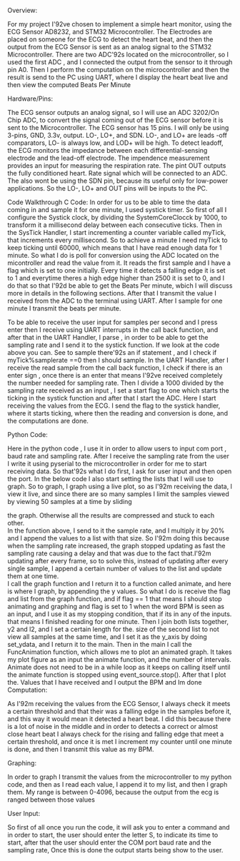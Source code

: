 
Overview:

 For my project I\'92ve chosen to implement a simple heart monitor, using the ECG Sensor AD8232, and STM32 Microcontroller. The Electrodes are placed on someone for the ECG to detect the heart beat, and then the output from the ECG Sensor is sent as an analog signal to the STM32 Microcontroller. There are two ADC\'92s located on the microcontroller, so I used the first ADC , and I connected the output from the sensor to it through pin A0. Then I perform the computation on the microcontroller and then the result is send to the PC using UART, where I display the heart beat live and then view the computed Beats Per Minute
 
Hardware/Pins:

The ECG sensor outputs an analog signal, so I will use an ADC 3202/On Chip ADC, to convert the signal coming out of the ECG sensor before it is sent to the Microcontroller.
The ECG sensor has 15 pins. I will only be using 3-pins, GND, 3.3v, output. LO-, LO+, and SDN. LO-, and LO+ are leads -off comparators, LO- is always low, and LOD+ will be high. To detect leadoff, the ECG monitors the impedance between each differential-sensing electrode and the lead-off electrode.  The impendence measurement provides an input for measuring the respiration rate. The pint OUT outputs the fully conditioned heart. Rate signal which will be connected to an ADC. The also wont be using the SDN pin, because its useful only for low-power applications. So the LO-, LO+ and OUT pins will be inputs to the PC. 

Code Walkthrough
C Code:
In order for us to be able to time the data coming in and sample it for one minute, I used systick timer. So first of all I configure the Systick clock, by dividing the SystemCoreClocck by 1000, to transform it a millisecond delay between each consecutive ticks. Then in the SysTick Handler, I start incrementing a counter variable called myTick, that increments every millisecond. So to achieve a minute I need myTick to keep ticking until 60000, which means that I have read enough data for 1 minute. So what I do is poll for conversion using the ADC located on the micontroller and read the value from it. It reads the first sample and I have a flag which is set to one initially. Every time it detects a falling edge it is set to 1 and everytime theres a high edge higher than 2500 it is set to 0, and I do that so that I\'92d be able to get the Beats Per minute, wbich I will discuss more in details in the following sections. After that I transmit the value I received from the ADC to the terminal using UART. After I sample for one minute I transmit the beats per minute. 

To be able to receive the user input for samples per second and I press enter then I receive using UART interrupts in the call back function, and after that in the UART Handler, I parse , in order to be able to get the sampling rate and I send it to the systick function. If we look at the code above you can. See to sample there\'92s an if statement , and I check if myTick%samplerate ==0 then I should sample.  In the UART Handler, after I receive the read sample from the call back function, I check if there is an enter sign , once there is an enter that means I\'92ve received completely the number needed for sampling rate. Then I divide a 1000 divided by the sampling rate received as an input , I set a start flag to one which starts the ticking in the systick function and after that I start the ADC. Here I start receiving the values from the ECG. I send the flag to the systick handler, where it starts ticking, where then the reading and conversion is done, and the computations are done.

Python Code:

Here in the python code , I use it in order to allow users to input com port , baud rate and sampling rate. After I receive the sampling rate from the user I write it using pyserial to the microcontroller in order for me to start receiving data.  So that\'92s what I do first, I ask  for user input and then open the port. In the below code I also start setting the lists that I will use to graph. So to graph, I graph using a live plot, so as I\'92m receiving the data, I view it live, and since there are so many samples I limit the samples viewed by viewing 50 samples at a time by sliding 

the graph. Otherwise all the results are compressed and stuck to each other. \
In the function above, I send to it the sample rate, and I multiply it by 20%  and I append the values to a list with that size. So I\'92m doing this because when the sampling rate increased, the graph stopped updating as fast the sampling rate causing a delay and that was due to the fact that.I\'92m updating after every frame, so to solve this, instead of updating after every single sample, I append a certain number of values to the list and update them at one time.\
I call the graph function and I return it to a function called animate, and here is where I graph, by appending the y values. So what I do is receive the flag and list from the graph function, and if flag == 1 that means I should stop animating and graphing and flag is set to 1 when the word BPM is seen as an input, and I use it as my stopping condition, that if its in any of the inputs. that means I finished reading for one minute. Then I join both lists together, y2 and l2, and I set a certain length for the. size of the second list to not view all samples at the same time, and I set it as the y_axis by doing set_ydata, and I return it to the main. Then in the main I call the FuncAnimation function, which allows me to plot an animated graph. It takes my plot figure as an input the animate function, and the number of intervals. Animate does not need to be in a while loop as it keeps on calling itself until the animate function is stopped using event_source.stop(). After that I plot the. Values that I have received and I output the BPM and Im done
Computation:

As I\'92m receiving the values from the ECG Sensor, I always check it meets a certain threshold and that their was a falling edge in the samples before it, and this way it would mean it detected a heart beat. I did this because there is a lot of noise in the middle and in order to detects a correct or almost close heart beat I always check for the rising and falling edge that meet a certain threshold, and once it is met I increment my counter until one minute is done, and then I transmit this value as my BPM. 

Graphing:

In order to graph I transmit the values from the microcontroller to my python code, and then as I read each value, I append it to my list, and then I graph them. My range is between 0-4096, because the output from the ecg is ranged between those values

User Input: 

So first of all once you run the code, it will ask you to enter a command and in order to start, the user should enter the letter S, to indicate its time to start, after that the user should enter the COM port baud rate and the sampling rate, Once this is  done the output starts being show to the user.
